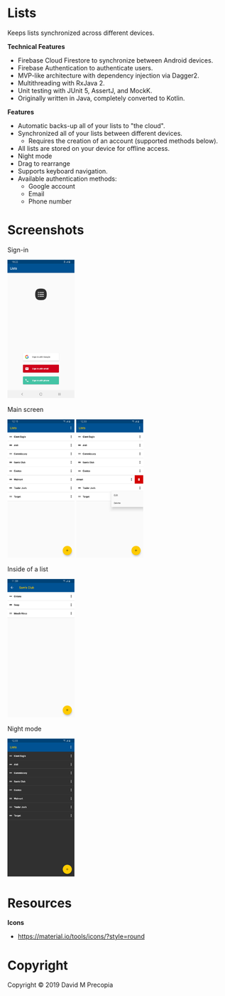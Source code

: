 # Lists

Keeps lists synchronized across different devices.

**Technical Features**

- Firebase Cloud Firestore to synchronize between Android devices.
- Firebase Authentication to authenticate users.
- MVP-like architecture with dependency injection via Dagger2.
- Multithreading with RxJava 2.
- Unit testing with JUnit 5, AssertJ, and MockK.
- Originally written in Java, completely converted to Kotlin.

**Features**

- Automatic backs-up all of your lists to "the cloud".
- Synchronized all of your lists between different devices.
  - Requires the creation of an account (supported methods below).
- All lists are stored on your device for offline access.
- Night mode
- Drag to rearrange
- Supports keyboard navigation.
- Available authentication methods:
  - Google account
  - Email
  - Phone number

# Screenshots

Sign-in

<img src="screenshots/authenticate.jpg" width=30% />

Main screen

<img src="screenshots/user_lists.jpg" width=30% />  <img src="screenshots/user_lists_2.jpg" width=30% />  

Inside of a list

<img src="screenshots/items.jpg" width=30% />

Night mode

<img src="screenshots/night_mode.jpg" width=30% />

# Resources

**Icons**

- https://material.io/tools/icons/?style=round

# Copyright

Copyright &copy; 2019 David M Precopia
